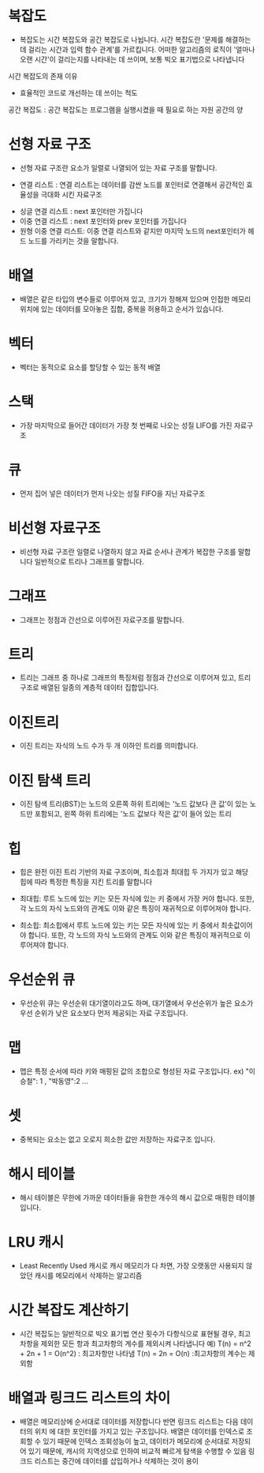 # 복잡도

- 복잡도는 시간 복잡도와 공간 복잡도로 나뉩니다.
  시간 복잡도란 '문제를 해결하는 데 걸리는 시간과 입력 함수 관계'를 가르킵니다.
  어떠한 알고리즘의 로직이 '얼마나 오랜 시간'이 걸리는지를 나타내는 데 쓰이며, 보통 빅오 표기법으로 나타냅니다

시간 복잡도의 존재 이유

- 효율적인 코드로 개선하는 데 쓰이는 척도

공간 복잡도 : 공간 복잡도는 프로그램을 실행시켰을 때 필요로 하는 자원 공간의 양

# 선형 자료 구조

- 선형 자료 구조란 요소가 일렬로 나열되어 있는 자료 구조를 말합니다.

- 연결 리스트 : 연결 리스트는 데이터를 감싼 노드를 포인터로 연결해서 공간적인 효율성을 극대화 시킨 자료구조

* 싱글 연결 리스트 : next 포인터만 가집니다
* 이중 연결 리스트 : next 포인터와 prev 포인터를 가집니다
* 원형 이중 연결 리스트: 이중 연결 리스트와 같지만 마지막 노드의 next포인터가 헤드 노드를 가리키는 것을 말합니다.

# 배열

- 배열은 같은 타입의 변수들로 이루어져 있고, 크기가 정해져 있으며 인접한 메모리 위치에 있는 데이터를 모아놓은 집합, 중복을 허용하고 순서가 있습니다.

# 벡터

- 벡터는 동적으로 요소를 할당할 수 있는 동적 배열

# 스택

- 가장 마지막으로 들어간 데이터가 가장 첫 번째로 나오는 성질 LIFO를 가진 자료구조

# 큐

- 먼저 집어 넣은 데이터가 먼저 나오는 성질 FIFO을 지닌 자료구조

# 비선형 자료구조

- 비선형 자료 구조란 일렬로 나열하지 않고 자료 순서나 관계가 복잡한 구조를 말합니다
  일반적으로 트리나 그래프를 말합니다.

# 그래프

- 그래프는 정점과 간선으로 이루어진 자료구조를 말합니다.

# 트리

- 트리는 그래프 중 하나로 그래프의 특징처럼 정점과 간선으로 이루어져 있고, 트리 구조로 배열된 일종의 계층적 데이터 집합입니다.

# 이진트리

- 이진 트리는 자식의 노드 수가 두 개 이하인 트리를 의미합니다.

# 이진 탐색 트리

- 이진 탐색 트리(BST)는 노드의 오른쪽 하위 트리에는 '노드 값보다 큰 값'이 있는 노드만 포함되고, 왼쪽 하위 트리에는 '노드 값보다 작은 값'이 들어 있는 트리

# 힙

- 힙은 완전 이진 트리 기반의 자료 구조이며, 최소힙과 최대힙 두 가지가 있고 해당 힙에 따라 특정한 특징을 지킨 트리를 말합니다

- 최대힙: 루트 노드에 있는 키는 모든 자식에 있는 키 중에서 가장 커야 합니다. 또한, 각 노드의 자식 노드와의 관계도 이와 같은 특징이 재귀적으로 이루어져야 합니다.
- 최소힙: 최소힙에서 루트 노드에 있는 키는 모든 자식에 있는 키 중에서 최솟값이어야 합니다. 또한, 각 노드의 자식 노드와의 관계도 이와 같은 특징이 재귀적으로 이루어져야 합니다.

# 우선순위 큐
- 우선순위 큐는 우선순위 대기열이라고도 하며, 대기열에서 우선순위가 높은 요소가 우선 순위가 낮은 요소보다 먼저
제공되는 자료 구조입니다.

# 맵
- 맵은 특정 순서에 따라 키와 매핑된 값의 조합으로 형성된 자료 구조입니다.
ex) "이승철": 1 , "박동영":2 ...

# 셋
- 중복되는 요소는 없고 오로지 희소한 값만 저장하는 자료구조 입니다.

# 해시 테이블
- 해시 테이블은 무한에 가까운 데이터들을 유한한 개수의 해시 값으로 매핑한 테이블입니다.


# LRU 캐시

- Least Recently Used 캐시로 캐시 메모리가 다 차면, 가장 오랫동안 사용되지 않았던 캐시를 메모리에서 삭제하는 알고리즘

# 시간 복잡도 계산하기
- 시간 복잡도는 일반적으로 빅오 표기법
연산 횟수가 다항식으로 표현될 경우, 최고차항을 제외한 모든 항과 최고차항의 계수를 제외시켜
나타냅니다
예) T(n) = n^2 + 2n + 1 = O(n^2) : 최고차항만 나타냄
    T(n) = 2n = O(n) :최고차항의 계수는 제외함

# 배열과 링크드 리스트의 차이
- 배열은 메모리상에 순서대로 데이터를 저장합니다 반면 링크드 리스트는 다음 데이터의 위치
에 대한 포인터를 가지고 있는 구조입니다.
배열은 데이터를 인덱스로 조회할 수 있기 때문에 인덱스 조회성능이 높고,
데이터가 메모리에 순서대로 저장되어 있기 때문에, 캐시의 지역성으로 인하여 비교적 빠르게 탐색을 수행할 수 있음
링크드 리스트는 중간에 데이터를 삽입하거나 삭제하는 것이 용이

